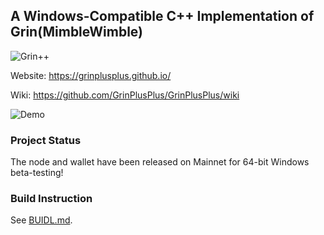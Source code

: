 ## A Windows-Compatible C++ Implementation of Grin(MimbleWimble)

![Grin++](https://github.com/GrinPlusPlus/GrinPlusPlus/blob/master/Logo.png)

Website: https://grinplusplus.github.io/

Wiki: https://github.com/GrinPlusPlus/GrinPlusPlus/wiki

![Demo](https://grinplusplus.github.io/static/media/SendViaFile.254770b3.gif)

### Project Status
The node and wallet have been released on Mainnet for 64-bit Windows beta-testing!

### Build Instruction
See [BUIDL.md](BUIDL.md).
